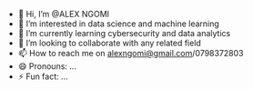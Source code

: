 - 👋 Hi, I’m @ALEX NGOMI
- 👀 I’m interested in data science and machine learning
- 🌱 I’m currently learning cybersecurity and data analytics
- 💞️ I’m looking to collaborate with any related field
- 📫 How to reach me on alexngomi@gmail.com/0798372803
- 😄 Pronouns: ...
- ⚡ Fun fact: ...

<!---
TREXIAH/TREXIAH is a ✨ special ✨ repository because its `README.md` (this file) appears on your GitHub profile.
You can click the Preview link to take a look at your changes.
--->
